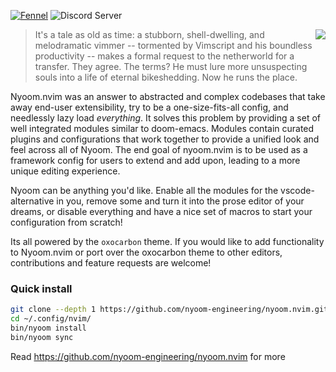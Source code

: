 [![Fennel](https://img.shields.io/badge/Made%20with%20Fennel-2C2D72?style=for-the-badge&logo=lua&logoColor=white)](https://fennel-lang.org)
![Discord Server](https://img.shields.io/discord/1050624267592663050?color=738adb&label=Discord&Color=white&style=for-the-badge)

<a href="http://ultravioletbat.deviantart.com/art/Yay-Evil-111710573">
  <img src="https://raw.githubusercontent.com/hlissner/doom-emacs/screenshots/cacochan.png" align="right" />
</a>

> It's a tale as old as time: a stubborn, shell-dwelling, and melodramatic
> vimmer -- tormented by Vimscript and his boundless productivity -- makes a
> formal request to the netherworld for a transfer. They agree. The terms? He
> must lure more unsuspecting souls into a life of eternal bikeshedding. Now he
> runs the place.

Nyoom.nvim was an answer to abstracted and complex codebases that take away end-user extensibility, try to be a one-size-fits-all config, and needlessly lazy load *everything*. It solves this problem by providing a set of well integrated modules similar to doom-emacs. Modules contain curated plugins and configurations that work together to provide a unified look and feel across all of Nyoom. The end goal of nyoom.nvim is to be used as a framework config for users to extend and add upon, leading to a more unique editing experience.

Nyoom can be anything you'd like. Enable all the modules for the vscode-alternative in you, remove some and turn it into the prose editor of your dreams, or disable everything and have a nice set of macros to start your configuration from scratch!

Its all powered by the `oxocarbon` theme. If you would like to add functionality to Nyoom.nvim or port over the oxocarbon theme to other editors, contributions and feature requests are welcome!

### Quick install

```bash
git clone --depth 1 https://github.com/nyoom-engineering/nyoom.nvim.git ~/.config/nvim 
cd ~/.config/nvim/
bin/nyoom install 
bin/nyoom sync
```

Read <https://github.com/nyoom-engineering/nyoom.nvim> for more
